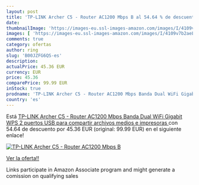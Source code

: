 ```yaml
---
layout: post
title: 'TP-LINK Archer C5 - Router AC1200 Mbps B al 54.64 % de descuento'
date: 
thumbnailImage: 'https://images-eu.ssl-images-amazon.com/images/I/4109v7b2aeL._SL200_.jpg'
images: [ 'https://images-eu.ssl-images-amazon.com/images/I/4109v7b2aeL._SL200_.jpg' ]
comments: true
category: ofertas
author: ring
slug: 'B00JZFG6QS-es'
description:
actualPrice: 45.36 EUR
currency: EUR
price: 45.36
comparePrice: 99.99 EUR
inStock: true
prodname: 'TP-LINK Archer C5 - Router AC1200 Mbps Banda Dual WiFi Gigabit  WPS  2 puertos USB para compartir archivos  medios e impresoras '
country: 'es'
---
```


Está [TP-LINK Archer C5 - Router AC1200 Mbps Banda Dual WiFi Gigabit  WPS  2 puertos USB para compartir archivos  medios e impresoras ](https://www.amazon.es/dp/B00JZFG6QS/?tag=tolees-21) con 54.64 de descuento por 45.36 EUR (original: 99.99 EUR) en el siguiente enlace!

[![TP-LINK Archer C5 - Router AC1200 Mbps B](https://images-eu.ssl-images-amazon.com/images/I/4109v7b2aeL._SL200_.jpg)](https://www.amazon.es/dp/B00JZFG6QS/?tag=tolees-21)

[Ver la oferta!!](https://www.amazon.es/dp/B00JZFG6QS/?tag=tolees-21)

Links participate in Amazon Associate program and might generate a comission on qualifying sales


